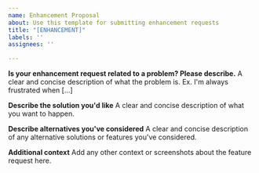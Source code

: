 ```yaml
---
name: Enhancement Proposal
about: Use this template for submitting enhancement requests
title: "[ENHANCEMENT]"
labels: ''
assignees: ''

---
```


<!-- Please only use this template for submitting enhancement requests -->

<!--
WARNING: depending on the scope of the enhancement you may be asked to use the
NPEP process to build consensus around a proposed change. Please carefully read
through the NPEP overview before submitting this issue:
https://network-policy-api.sigs.k8s.io/enhancements/
-->

**Is your enhancement request related to a problem? Please describe.**
A clear and concise description of what the problem is. Ex. I'm always frustrated when [...]

**Describe the solution you'd like**
A clear and concise description of what you want to happen.

**Describe alternatives you've considered**
A clear and concise description of any alternative solutions or features you've considered.

**Additional context**
Add any other context or screenshots about the feature request here.
